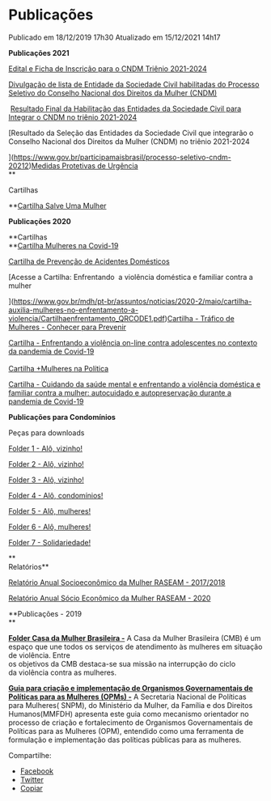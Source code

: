 
# Publicações

Publicado em 18/12/2019 17h30 Atualizado em 15/12/2021 14h17

**Publicações 2021**

[Edital e Ficha de Inscrição para o CNDM Triênio 2021-2024](https://www.gov.br/participamaisbrasil/processo-seletivo-cndm-20212) 

[Divulgação de lista de Entidade da Sociedade Civil habilitadas do Processo Seletivo do Conselho Nacional dos Direitos da Mulher (CNDM)  
](https://www.gov.br/participamaisbrasil/processo-seletivo-cndm-20212)

 [Resultado Final da Habilitação das Entidades da Sociedade Civil para Integrar o CNDM no triênio 2021-2024](https://www.gov.br/participamaisbrasil/processo-seletivo-cndm-20212)

[Resultado da Seleção das Entidades da Sociedade Civil que integrarão o Conselho Nacional dos Direitos da Mulher (CNDM) no triênio 2021-2024  
  
](https://www.gov.br/participamaisbrasil/processo-seletivo-cndm-20212)[Medidas Protetivas de Urgência](https://www.gov.br/mdh/pt-br/navegue-por-temas/politicas-para-mulheres/publicacoes-1/MEDIDAS_PROTETIVAS_SALVE_MULHER.pdf) [  
](https://www.gov.br/participamaisbrasil/processo-seletivo-cndm-20212)**  
  
Cartilhas  
  
**[Cartilha Salve Uma Mulher](https://www.gov.br/mdh/pt-br/navegue-por-temas/politicas-para-mulheres/publicacoes-1/PROJETOSALVEUMAMULHER2021.pdf) 

**Publicações 2020**

**Cartilhas  
**[](https://www.gov.br/mdh/pt-br/navegue-por-temas/politicas-para-mulheres/publicacoes-1/mulherescovid19_Alterado_corrigido.pdf)[Cartilha Mulheres na Covid-19](https://www.gov.br/mdh/pt-br/navegue-por-temas/politicas-para-mulheres/publicacoes-1/mulherescovid19_Alterado_corrigido_1407.pdf)

[Cartilha de Prevenção de Acidentes Domésticos](https://www.gov.br/mdh/pt-br/assuntos/noticias/2020-2/abril/ministerio-publica-guia-de-prevencao-a-acidentes-domesticos-e-primeiros-socorros/SNDCA_PREVENCAO_ACIDENTES_A402.pdf)

[Acesse a Cartilha: Enfrentando  a violência doméstica e familiar contra a mulher  
  
](https://www.gov.br/mdh/pt-br/assuntos/noticias/2020-2/maio/cartilha-auxilia-mulheres-no-enfrentamento-a-violencia/Cartilhaenfrentamento_QRCODE1.pdf)[Cartilha - Tráfico de Mulheres - Conhecer para Prevenir](https://www.gov.br/mdh/pt-br/navegue-por-temas/politicas-para-mulheres/publicacoes-1/Traficodemulheres.pdf)

[Cartilha - Enfrentando a violência on-line contra adolescentes no contexto da pandemia de Covid-19  
](https://www.gov.br/mdh/pt-br/navegue-por-temas/politicas-para-mulheres/publicacoes-1/68ENFRENTANDO_VIOLENCIA_ONLINE.pdf)[  
](https://www.gov.br/mdh/pt-br/assuntos/mais-mulheres-na-politica/CartilhaMulheresnaPoltica.pdf)[Cartilha +Mulheres na Política](https://www.gov.br/mdh/pt-br/assuntos/mais-mulheres-na-politica/CartilhaMulheresnaPoltica180920.pdf)

[Cartilha - Cuidando da saúde mental e enfrentando a violência doméstica e familiar contra a mulher: autocuidado e autopreservação durante a pandemia de Covid-19](https://www.gov.br/mdh/pt-br/navegue-por-temas/politicas-para-mulheres/publicacoes-1/cartilhamulheressademental.pdf)

**Publicações para Condomínios**

Peças para downloads   
  
[F](https://www.gov.br/mdh/pt-br/assuntos/noticias/2020-2/abril/ministerio-realiza-acao-de-enfrentamento-a-violencia-em-condominios/01.jpeg)[older 1 - Alô, vizinho!](https://www.gov.br/mdh/pt-br/assuntos/noticias/2020-2/abril/ministerio-realiza-acao-de-enfrentamento-a-violencia-em-condominios/01.jpeg)

[Folder 2 - Alô, vizinho!](https://www.gov.br/mdh/pt-br/assuntos/noticias/2020-2/abril/ministerio-realiza-acao-de-enfrentamento-a-violencia-em-condominios/01.1.jpeg) 

[Folder 3 - Alô, vizinho!](https://www.gov.br/mdh/pt-br/assuntos/noticias/2020-2/abril/ministerio-realiza-acao-de-enfrentamento-a-violencia-em-condominios/01.2.jpeg) 

[Folder 4 - Alô, condomínios!](https://www.gov.br/mdh/pt-br/assuntos/noticias/2020-2/abril/ministerio-realiza-acao-de-enfrentamento-a-violencia-em-condominios/02.jpeg)

[Folder 5 - Alô, mulheres!](https://www.gov.br/mdh/pt-br/assuntos/noticias/2020-2/abril/ministerio-realiza-acao-de-enfrentamento-a-violencia-em-condominios/03.jpeg)

[Folder 6 - Alô, mulheres!](https://www.gov.br/mdh/pt-br/assuntos/noticias/2020-2/abril/ministerio-realiza-acao-de-enfrentamento-a-violencia-em-condominios/04.jpeg)

[Folder 7 - Solidariedade!](https://www.gov.br/mdh/pt-br/assuntos/noticias/2020-2/abril/ministerio-realiza-acao-de-enfrentamento-a-violencia-em-condominios/05.jpeg)

**  
Relatórios**

[Relatório Anual Socioeconômico da Mulher RASEAM - 2017/2018](https://www.gov.br/mdh/pt-br/navegue-por-temas/politicas-para-mulheres/publicacoes-1/SPMRaseamdigital.pdf)    
  
[Relatório Anual Sócio Econômico da Mulher RASEAM - 2020](https://www.gov.br/mdh/pt-br/navegue-por-temas/politicas-para-mulheres/publicacoes-1/raseam2020.pdf)

**Publicações - 2019  
**

[**Folder Casa da Mulher Brasileira -**](https://www.gov.br/mdh/pt-br/navegue-por-temas/politicas-para-mulheres/publicacoes-1/Folder_Casa_da_Mulher_Brasileira.pdf) A Casa da Mulher Brasileira (CMB) é um espaço que une todos os serviços de atendimento às mulheres em situação de violência. Entre  
os objetivos da CMB destaca-se sua missão na interrupção do ciclo da violência contra as mulheres.

**[Guia para criação e implementação de Organismos Governamentais de Políticas para as Mulheres (OPMs) -](https://www.gov.br/mdh/pt-br/navegue-por-temas/politicas-para-mulheres/publicacoes-1/GUIA_PARA_CRIACAO_E_IMPLEMENTACAO_DE_ORGANISMOS_GOVERNAMENTAIS_DE_POLITICAS_PARA_AS_MULHERES__OPM.pdf)** A Secretaria Nacional de Políticas para Mulheres( SNPM), do Ministério da Mulher, da Família e dos Direitos Humanos(MMFDH) apresenta este guia como mecanismo orientador no processo de criação e fortalecimento de Organismos Governamentais de Políticas para as Mulheres (OPM), entendido como uma ferramenta de formulação e implementação das políticas públicas para as mulheres.

Compartilhe: 
*   [Facebook](http://www.facebook.com/sharer.php?u=https://www.gov.br/mdh/pt-br/navegue-por-temas/politicas-para-mulheres/publicacoes-1/publicacoes%202019)
*    [Twitter](https://twitter.com/share?text=Publica%C3%A7%C3%B5es&url=https://www.gov.br/mdh/resolveuid/33758fa5a6a34050b331e936840066dd)
*    [Copiar](https://www.gov.br/mdh/pt-br/navegue-por-temas/politicas-para-mulheres/publicacoes-1/publicacoes%202019)

